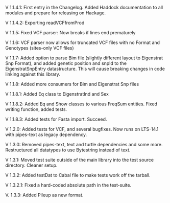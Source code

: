 V 1.1.4.1: First entry in the Changelog. Added Haddock documentation to all modules and prepare for releasing on Hackage.

V 1.1.4.2: Exporting readVCFfromProd

V 1.1.5: Fixed VCF parser: Now breaks if lines end prematurely

V 1.1.6: VCF parser now allows for truncated VCF files with no Format and Genotypes (sites-only VCF files)

V 1.1.7: Added option to parse Bim file (slightly different layout to Eigenstrat Snp Format), and added genetic position and snpId to the EigenstratSnpEntry datastructure. This will cause breaking changes in code linking against this library.

V 1.1.8: Added more consumers for Bim and Eigenstrat Snp files

V 1.1.8.1: Added Eq class to EigenstratInd and Sex

V 1.1.8.2: Added Eq and Show classes to various FreqSum entities. Fixed writing function, added tests.

V 1.1.8.3: Added tests for Fasta import. Succeed.

V 1.2.0: Added tests for VCF, and several bugfixes. Now runs on LTS-14.1 with pipes-text as legacy dependency.

V 1.3.0: Removed pipes-text, text and turtle dependencies and some more. Restructured all datatypes to use Bytestring instead of text. 

V 1.3.1: Moved test suite outside of the main library into the test source directory. Cleaner setup.

V 1.3.2: Added testDat to Cabal file to make tests work off the tarball.

V 1.3.2.1: Fixed a hard-coded absolute path in the test-suite.

V. 1.3.3: Added Pileup as new format.